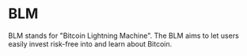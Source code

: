 # BLM
BLM stands for "Bitcoin Lightning Machine". The BLM aims to let users easily invest risk-free into and learn about Bitcoin.
